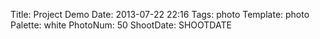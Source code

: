 Title: Project Demo
Date: 2013-07-22 22:16
Tags: photo
Template: photo
Palette: white
PhotoNum: 50
ShootDate: SHOOTDATE
